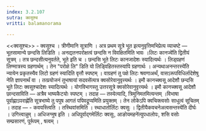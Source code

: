 ```yaml
---
index: 3.2.107
sutra: क्वसुश्च
vritti: balamanorama

---
```

<<क्वसुश्च>> - क्वसुश्च । त्रीणीमानि सूत्राणि । अत्र प्रथम सूत्रे भूत इत्यनुवृत्तिमभिप्रेत्य व्याचष्टे —  भूतसामान्ये छन्दसि लिडिति । अनद्यतनपरोक्षत्वं छन्दसि न विवक्षितमिति भावः ।लिटः कानज्वे॑ति द्वितीयं सूत्रम् । तत्र छन्दसीत्यनुवर्तते, भूते इति च । छन्दसि भूते लिटः कानजादेशः स्यादित्यर्थः । लिड्ग्रहणं लिण्मात्रस्य ग्रहणार्थम् । तेन "परोक्षे लि" डिति यो लिड्विहितस्तस्यापि ग्रहणार्थः । अन्यथाअनन्तरस्ये॑ति न्यायेन प्रकृतस्यैव लिटो ग्रहणं स्यादिति वृत्तौ स्पष्टम् । वाग्रहणं तु पक्षे लिटः श्रवणाअर्थं, वासऽरूपविधिर्लादेशेषु नेति ज्ञापनार्थं वा । तत्प्रयोजनं तुभाषायां सदवसे॑त्यत्र क्वसोरेवानुवृत्त्यर्थः । इमौ कानच्क्वसू आदेशौ छन्दसि भूते लिटः क्वसुश्चादेशः स्यादित्यर्थः । योगविभागस्तु उत्तरसूत्रे क्वसोरेवानुवृत्त्यर्थः । इमौ कानच्क्वसू आदेशौ छान्दसाविति — अत्रैव भाष्यकैटयोः स्पष्टम् । तदाह — तस्येत्यादि, त्रिमुनिमतमित्यन्तम् ।विभाषा पूर्वाह्णाऽपराह्णे॑ति सूत्रभाष्ये तु पपुष आगतं पपिवद्रूप्यमिति प्रयुक्तम् । तेन लोकेऽपि क्वचिक्त्वसोः साधुत्वं सूचितम् । तदाह — - कवयस्त्विति । तस्थिवांसमिति । स्थाधातोर्लिटः क्वसुः । द्वितीयैकवचनेअत्वसन्तस्ये॑ति दीर्घः । उगित्त्वान्नुम् । अधिजग्मुष इति । अधिपूर्वाद्गमेर्लिटः क्वसुः, आङोयमहने॑त्युपधालोपः, शसि वसोः सम्प्रसारणं, पूर्रूपम् , षत्वम् । 